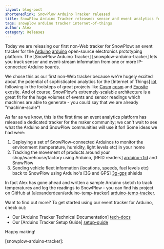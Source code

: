 ```yaml
---
layout: blog-post
shortenedlink: SnowPlow Arduino Tracker released
title: SnowPlow Arduino Tracker released: sensor and event analytics for the internet of things
tags: snowplow arduino tracker internet-of-things
author: Alex
category: Releases
---
```


Today we are releasing our first non-Web tracker for SnowPlow: an event tracker for the [Arduino] [arduino] open-source electronics prototyping platform. The [SnowPlow Arduino Tracker] [snowplow-arduino-tracker] lets you track sensor and event-stream information from one or more IP-connected Arduino boards.

We chose this as our first non-Web tracker because we're hugely excited about the potential of sophisticated analytics for the [Internet of Things] [iot], following in the footsteps of great projects like [Cosm] [cosm] and [Exosite] [exosite]. And of course, SnowPlow's extremely-scalable architecture is a great fit for the huge volumes of events and sensor readings which machines are able to generate - you could say that we are already "machine-scale"!

As far as we know, this is the first time an event analytics platform has released a dedicated tracker for the maker community; we can't wait to see what the Arduino and SnowPlow communities will use it for! Some ideas we had were:

1. Deploying a set of SnowPlow-connected Arduinos to monitor the environment (temperature, humidity, light levels etc) in your home
2. Tracking the movement of products around your shop/warehouse/factory using Arduino, [RFID readers] [arduino-rfid] and SnowPlow
3. Sending vehicle fleet information (locations, speeds, fuel levels etc) back to SnowPlow using Arduino's [3G and GPS] [3g-gps] shields 

In fact Alex has gone ahead and written a sample Arduino sketch to track temperatures and log the readings to SnowPlow - you can find his project on GitHub at [alexanderdean/arduino-temp-tracker] [arduino-temp-tracker].

Want to find out more? To get started using our event tracker for Arduino, check out:

* Our [Arduino Tracker Technical Documentation] [tech-docs]
* Our [Arduino Tracker Setup Guide] [setup-guide]

Happy making!

[arduino]: http://www.arduino.cc/
[snowplow-arduino-tracker]: 

[iot]: http://www.forbes.com/sites/ericsavitz/2013/01/14/ces-2013-the-break-out-year-for-the-internet-of-things/

[cosm]: https://cosm.com/
[exosite]: http://exosite.com/

[arduino-rfid]: http://arduino.cc/blog/category/wireless/rfid/
[3g-gps]: http://www.cooking-hacks.com/index.php/documentation/tutorials/arduino-3g-gprs-gsm-gps

[arduino-temp-tracker]: https://github.com/alexanderdean/arduino-temp-tracker

[tech-docs]: https://github.com/snowplow/snowplow/wiki/Arduino-Tracker
[setup-guide]: https://github.com/snowplow/snowplow/wiki/Arduino-Tracker-Setup